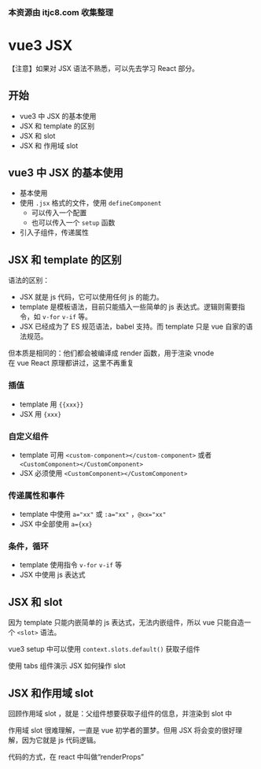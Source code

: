 ### 本资源由 itjc8.com 收集整理
# vue3 JSX

【注意】如果对 JSX 语法不熟悉，可以先去学习 React 部分。

## 开始

- vue3 中 JSX 的基本使用
- JSX 和 template 的区别
- JSX 和 slot
- JSX 和 作用域 slot

## vue3 中 JSX 的基本使用

- 基本使用
- 使用 `.jsx` 格式的文件，使用 `defineComponent` 
    - 可以传入一个配置
    - 也可以传入一个 `setup` 函数
- 引入子组件，传递属性

## JSX 和 template 的区别

语法的区别：
- JSX 就是 js 代码，它可以使用任何 js 的能力。
- template 是模板语法，目前只能插入一些简单的 js 表达式。逻辑则需要指令，如 `v-for` `v-if` 等。
- JSX 已经成为了 ES 规范语法，babel 支持。而 template 只是 vue 自家的语法规范。

但本质是相同的：他们都会被编译成 render 函数，用于渲染 vnode<br>
在 vue React 原理都讲过，这里不再重复

### 插值
- template 用 `{{xxx}}`
- JSX 用 `{xxx}`

### 自定义组件
- template 可用 `<custom-component></custom-component>` 或者 `<CustomComponent></CustomComponent>`
- JSX 必须使用 `<CustomComponent></CustomComponent>`

### 传递属性和事件
- template 中使用 `a="xx"` 或 `:a="xx"` ，`@xx="xx"`
- JSX 中全部使用 `a={xx}`

### 条件，循环
- template 使用指令 `v-for` `v-if` 等
- JSX 中使用 js 表达式

## JSX 和 slot

因为 template 只能内嵌简单的 js 表达式，无法内嵌组件，所以 vue 只能自造一个 `<slot>` 语法。

vue3 setup 中可以使用 `context.slots.default()` 获取子组件

使用 tabs 组件演示 JSX 如何操作 slot

## JSX 和作用域 slot

回顾作用域 slot ，就是：父组件想要获取子组件的信息，并渲染到 slot 中

作用域 slot 很难理解，一直是 vue 初学者的噩梦。但用 JSX 将会变的很好理解，因为它就是 js 代码逻辑。

代码的方式，在 react 中叫做“renderProps”
